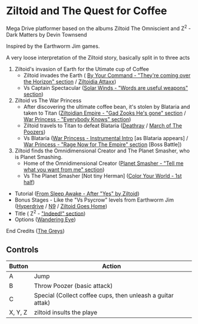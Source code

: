 # Ziltoid and The Quest for Coffee

Mega Drive platformer based on the albums Ziltoid The Omniscient and Z<sup>2</sup> - Dark Matters by Devin Townsend

Inspired by the Earthworm Jim games.

A very loose interpretation of the Ziltoid story, basically split in to three acts


1. Ziltoid's invasion of Earth for the Utimate cup of Coffee 
    + Ziltoid invades the Earth ( [By Your Command - "They're coming over the Horizon" section](https://youtu.be/Yv9iR1K9UmM?t=417)  / [Ziltoidia Attaxx](https://youtu.be/YtSnXU8DfCA))
    + Vs Captain Spectacular ([Solar Winds - "Words are useful weapons" section](https://youtu.be/wo3oddlzUYM?t=274))
2. Ziltoid vs The War Princess
    + After discovering the ultimate coffee bean, it's stolen by Blataria and taken to Titan ([Ziltoidian Empire - "Gad Zooks He's gone" section](https://youtu.be/ETi4q6IJDnY?t=244) / [War Princess - "Everybody Knows" section](https://youtu.be/pDKp9wQLQPc?t=274))
    + Ziltoid travels to Titan to defeat Blataria ([Deathray](https://www.youtube.com/watch?v=1DJrnr3cnro) / [March of The Poozers](https://www.youtube.com/watch?v=1NGQjRMXg28))
    + Vs Blataria ([War Princess - Instrumental Intro](https://youtu.be/pDKp9wQLQPc?t=43) [as Blataria appears] / [War Princess - "Rage Now for The Empire" section](https://youtu.be/pDKp9wQLQPc?t=399) [Boss Battle])
3. Ziltoid finds the Omnidimensional Creator and The Planet Smasher, who is Planet Smashing.
    + Home of the Omnidimensional Creator ([Planet Smasher - "Tell me what you want from me" section](https://youtu.be/jJigBFAjGeY?t=160))
    + Vs The Planet Smasher [Not tiny Herman] ([Color Your World - 1st half](https://youtu.be/n-VQCSLHoVQ))


+ Tutorial ([From Sleep Awake - After "Yes" by Ziltoid](https://youtu.be/_JjsNeHaoN8?t=38))
+ Bonus Stages - Like the "Vs Psycrow" levels from Earthworm Jim ([Hyperdrive](https://www.youtube.com/watch?v=H5BqyluKkk0) / [N9](https://www.youtube.com/watch?v=Bk-Ky8lqbAU) / [Ziltoid Goes Home](https://www.youtube.com/watch?v=UVKnCeKLPQg))
+ Title ( Z<sup>2</sup> - ["Indeed!" section](https://youtu.be/zk2_JjbPY5U?t=135))
+ Options ([Wandering Eye](https://www.youtube.com/watch?v=R81GVja_kAs))

End Credits ([The Greys](https://www.youtube.com/watch?v=YXDmFwUOkkk))

## Controls ##

| Button      | Action                             |
| ----------- | ---------------------------------- |
| A           | Jump                               |
| B           | Throw Poozer (basic attack)        |
| C           | Special (Collect coffee cups, then unleash a guitar attak) |
| X, Y, Z     | ziltoid insults the playe          |
